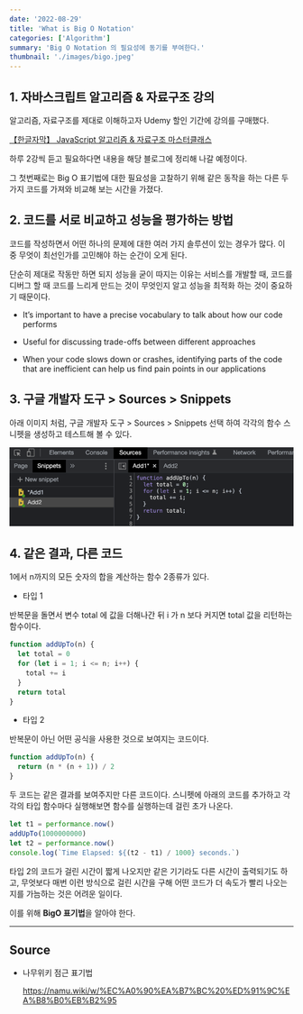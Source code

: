 ```yaml
---
date: '2022-08-29'
title: 'What is Big O Notation'
categories: ['Algorithm']
summary: 'Big O Notation 의 필요성에 동기를 부여한다.'
thumbnail: './images/bigo.jpeg'
---
```


## 1. 자바스크립트 알고리즘 & 자료구조 강의

알고리즘, 자료구조를 제대로 이해하고자 Udemy 할인 기간에 강의를 구매했다.

[【한글자막】 JavaScript 알고리즘 & 자료구조 마스터클래스](https://www.udemy.com/course/best-javascript-data-structures/)

하루 2강씩 듣고 필요하다면 내용을 해당 블로그에 정리해 나갈 예정이다.

그 첫번째로는 Big O 표기법에 대한 필요성을 고찰하기 위해 같은 동작을 하는 다른 두 가지 코드를 가져와 비교해 보는 시간을 가졌다.

## 2. 코드를 서로 비교하고 성능을 평가하는 방법

코드를 작성하면서 어떤 하나의 문제에 대한 여러 가지 솔루션이 있는 경우가 많다. 이 중 무엇이 최선인가를 고민해야 하는 순간이 오게 된다.

단순히 제대로 작동만 하면 되지 성능을 굳이 따지는 이유는 서비스를 개발할 때, 코드를 디버그 할 때 코드를 느리게 만드는 것이 무엇인지 알고 성능을 최적화 하는 것이 중요하기 때문이다.

- It’s important to have a precise vocabulary to talk about how our code performs

- Useful for discussing trade-offs between different approaches

- When your code slows down or crashes, identifying parts of the code that are inefficient can help us find pain points in our applications

## 3. 구글 개발자 도구 > Sources > Snippets

아래 이미지 처럼, 구글 개발자 도구 > Sources > Snippets 선택 하여 각각의 함수 스니펫을 생성하고 테스트해 볼 수 있다.

![](./images/sources-snippet.png)

## 4. 같은 결과, 다른 코드

1에서 n까지의 모든 숫자의 합을 계산하는 함수 2종류가 있다.

- 타입 1

반복문을 돌면서 변수 total 에 값을 더해나간 뒤 i 가 n 보다 커지면 total 값을 리턴하는 함수이다.

```js
function addUpTo(n) {
  let total = 0
  for (let i = 1; i <= n; i++) {
    total += i
  }
  return total
}
```

- 타입 2

반복문이 아닌 어떤 공식을 사용한 것으로 보여지는 코드이다.

```js
function addUpTo(n) {
  return (n * (n + 1)) / 2
}
```

두 코드는 같은 결과를 보여주지만 다른 코드이다.
스니펫에 아래의 코드를 추가하고 각각의 타입 함수마다 실행해보면 함수를 실행하는데 걸린 초가 나온다.

```js
let t1 = performance.now()
addUpTo(1000000000)
let t2 = performance.now()
console.log(`Time Elapsed: ${(t2 - t1) / 1000} seconds.`)
```

타입 2의 코드가 걸린 시간이 짧게 나오지만 같은 기기라도 다른 시간이 출력되기도 하고, 무엇보다 매번 이런 방식으로 걸린 시간을 구해 어떤 코드가 더 속도가 빨리 나오는지를 가늠하는 것은 어려운 일이다.

이를 위해 <b>BigO 표기법</b>을 알아야 한다.

---

## Source

- 나무위키 점근 표기법

  [<https://namu.wiki/w/%EC%A0%90%EA%B7%BC%20%ED%91%9C%EA%B8%B0%EB%B2%95>](https://namu.wiki/w/%EC%A0%90%EA%B7%BC%20%ED%91%9C%EA%B8%B0%EB%B2%95)
